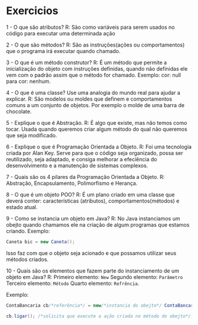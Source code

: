# Exercicios

1 - O que são atributos?
R: São como variáveis para serem usados no código para executar uma determinada ação

2 - O que são métodos?
R: São as instruções(ações ou comportamentos) que o programa irá executar quando chamado.

3 - O que é um método construtor?
R: É um método que permite a inicialização do objeto com instruções definidas, quando não definidas ele vem com o padrão assim que o método for chamado. Exemplo: cor: null para cor: nenhum. 

4 - O que é uma classe? Use uma analogia do mundo real para ajudar a explicar.
R: São modelos ou moldes que definem e comportamentos comuns a um conjunto de objetos. Por exemplo o molde de uma barra de chocolate.

5 - Explique o que é Abstração.
R: É algo que existe, mas não temos como tocar. Usada quando queremos criar algum método do qual não queremos que seja modificado.

6 - Explique o que é Programação Orientada a Objeto.
R: Foi uma tecnologia criada por Alan Key. Serve para que o código seja organizado, possa ser reutilizado, seja adaptado, e consiga melhorar a efeciência do desenvolvimento e a manutenção de sistemas complexos.

7 - Quais são os 4 pilares da Programação Orientada a Objeto.
R: Abstração, Encapsulamento, Polimorfismo e Herança.

8 - O que é um objeto POO?
R: É um plano criado em uma classe que deverá conter: características (atributos), comportamentos(métodos) e estado atual.

9 - Como se instancia um objeto em Java?
R: No Java instanciamos um obejto quando chamamos ele na criação de algum programas que estamos criando. Exemplo: 

~~~Java
Caneta bic = new Caneta();
~~~

Isso faz com que o objeto seja acionado e que possamos utilizar seus métodos criados.

10 - Quais são os elementos que fazem parte do instanciamento de um objeto em Java?
R: Primeiro elemento: `New`
Segundo elemento: `Parâmetro`
Terceiro elemento: `Método`
Quarto elemento: `Refrência`.

Exemplo:

~~~Java
ContaBancaria cb/*referência*/ = new/*instancia do obejto*/ ContaBancaria(qualquerCoisa);/*dentro do obejto se cria o parâmetro quando necessário*/

cb.ligar(); /*solicita que execute a ação criada no método do obejto*/
~~~
